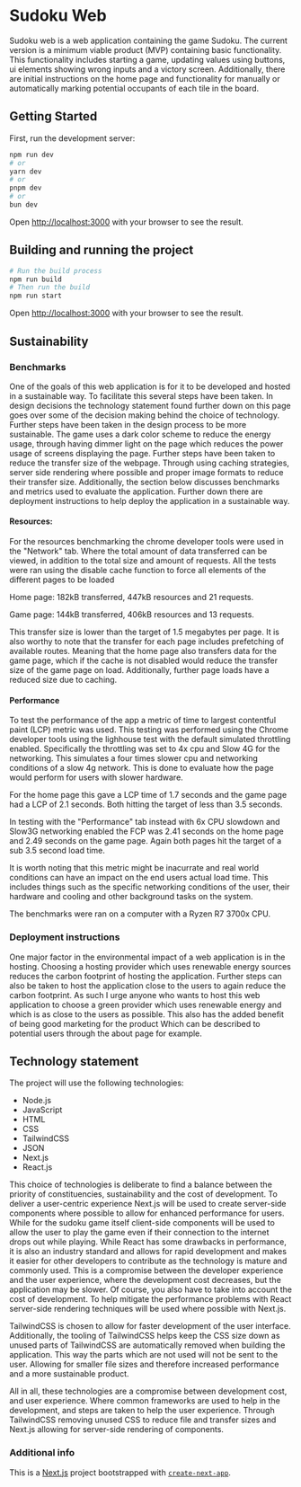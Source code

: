 # Sudoku Web

Sudoku web is a web application containing the game Sudoku.
The current version is a minimum viable product (MVP) containing basic functionality.
This functionality includes starting a game, updating values using buttons,
ui elements showing wrong inputs and a victory screen. Additionally, there are initial instructions on the home page
and functionality for manually or automatically marking potential occupants of each tile in the board.


## Getting Started

First, run the development server:

```bash
npm run dev
# or
yarn dev
# or
pnpm dev
# or
bun dev
```

Open [http://localhost:3000](http://localhost:3000) with your browser to see the result.

## Building and running the project
```bash
# Run the build process
npm run build
# Then run the build
npm run start
```

Open [http://localhost:3000](http://localhost:3000) with your browser to see the result.

## Sustainability

### Benchmarks
One of the goals of this web application is for it to be developed and hosted in a sustainable way. To facilitate this several steps have been taken.
In design decisions the technology statement found further down on this page goes over some of the decision making behind the choice of technology.
Further steps have been taken in the design process to be more sustainable. The game uses a dark color scheme to reduce the energy usage, through
having dimmer light on the page which reduces the power usage of screens displaying the page. Further steps have been taken to reduce the transfer size
of the webpage. Through using caching strategies, server side rendering where possible and proper image formats to reduce their transfer size.
Additionally, the section below discusses benchmarks and metrics used to evaluate the application. Further down there are deployment instructions
to help deploy the application in a sustainable way. 

#### Resources:
For the resources benchmarking the chrome developer tools were used in the "Network" tab. 
Where the total amount of data transferred can be viewed, in addition to the total size and amount
of requests. All the tests were ran using the disable cache function to force all elements of the
different pages to be loaded

Home page:
182kB transferred, 447kB resources and 21 requests.

Game page:
144kB transferred, 406kB resources and 13 requests.

This transfer size is lower than the target of 1.5 megabytes per page. It is also worthy to note that
the transfer for each page includes prefetching of available routes. Meaning that the home page also
transfers data for the game page, which if the cache is not disabled would reduce the transfer size
of the game page on load. Additionally, further page loads have a reduced size due to caching.

#### Performance
To test the performance of the app a metric of time to largest contentful paint (LCP) metric was used.
This testing was performed using the Chrome developer tools using the lighhouse test with the default 
simulated throttling enabled. Specifically the throttling was set to 4x cpu and Slow 4G for the networking. 
This simulates a four times slower cpu and networking conditions of a slow 4g network. 
This is done to evaluate how the page would perform for users with slower hardware.

For the home page this gave a LCP time of 1.7 seconds and the game page had a LCP of 2.1 seconds.
Both hitting the target of less than 3.5 seconds.

In testing with the "Performance" tab instead with 6x CPU slowdown and Slow3G networking enabled the
FCP was 2.41 seconds on the home page and 2.49 seconds on the game page.
Again both pages hit the target of a sub 3.5 second load time.

It is worth noting that this metric might be inacurrate and real world conditions can have an impact
on the end users actual load time. This includes things such as the specific networking conditions of 
the user, their hardware and cooling and other background tasks on the system.

The benchmarks were ran on a computer with a Ryzen R7 3700x CPU.

### Deployment instructions
One major factor in the environmental impact of a web application is in the hosting. Choosing a hosting
provider which uses renewable energy sources reduces the carbon footprint of hosting the application.
Further steps can also be taken to host the application close to the users to again reduce the carbon footprint.
As such I urge anyone who wants to host this web application to choose a green provider which uses renewable energy
and which is as close to the users as possible. This also has the added benefit of being good marketing for the
product Which can be described to potential users through the about page for example.

## Technology statement
The project will use the following technologies:
* Node.js
* JavaScript
* HTML
* CSS
* TailwindCSS
* JSON
* Next.js
* React.js

This choice of technologies is deliberate to find a balance between the priority of constituencies,
sustainability and the cost of development. To deliver a user-centric experience Next.js will
be used to create server-side components where possible to allow for enhanced performance
for users. While for the sudoku game itself client-side components will be used to allow the
user to play the game even if their connection to the internet drops out while playing. While
React has some drawbacks in performance, it is also an industry standard and allows for
rapid development and makes it easier for other developers to contribute as the technology
is mature and commonly used. This is a compromise between the developer experience and
the user experience, where the development cost decreases, but the application may be slower.
Of course, you also have to take into account the cost of development. To help mitigate the
performance problems with React server-side rendering techniques will be used where possible
with Next.js.

TailwindCSS is chosen to allow for faster development of the user interface. Additionally, the
tooling of TailwindCSS helps keep the CSS size down as unused parts of TailwindCSS are
automatically removed when building the application. This way the parts which are not used
will not be sent to the user. Allowing for smaller file sizes and therefore increased performance
and a more sustainable product.

All in all, these technologies are a compromise between development cost, and user experience.
Where common frameworks are used to help in the development, and steps are taken to help
the user experience. Through TailwindCSS removing unused CSS to reduce file and transfer
sizes and Next.js allowing for server-side rendering of components.


### Additional info

This is a [Next.js](https://nextjs.org/) project bootstrapped with [`create-next-app`](https://github.com/vercel/next.js/tree/canary/packages/create-next-app).